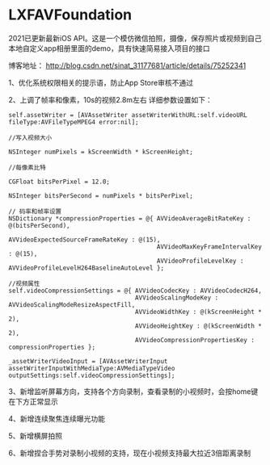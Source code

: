 # LXFAVFoundation
2021已更新最新iOS API。这是一个模仿微信拍照，摄像，保存照片或视频到自己本地自定义app相册里面的demo，具有快速简易接入项目的接口

博客地址：
http://blog.csdn.net/sinat_31177681/article/details/75252341


1、优化系统权限相关的提示语，防止App Store审核不通过



2、上调了帧率和像素，10s的视频2.8m左右
详细参数设置如下：
    
    self.assetWriter = [AVAssetWriter assetWriterWithURL:self.videoURL fileType:AVFileTypeMPEG4 error:nil];
    
    //写入视频大小
    
    NSInteger numPixels = kScreenWidth * kScreenHeight;
    
    //每像素比特
    
    CGFloat bitsPerPixel = 12.0;
    
    NSInteger bitsPerSecond = numPixels * bitsPerPixel;
    
    // 码率和帧率设置
    NSDictionary *compressionProperties = @{ AVVideoAverageBitRateKey : @(bitsPerSecond),
                                             AVVideoExpectedSourceFrameRateKey : @(15),
                                             AVVideoMaxKeyFrameIntervalKey : @(15),
                                             AVVideoProfileLevelKey : AVVideoProfileLevelH264BaselineAutoLevel };
    
    //视频属性
    self.videoCompressionSettings = @{ AVVideoCodecKey : AVVideoCodecH264,
                                       AVVideoScalingModeKey : AVVideoScalingModeResizeAspectFill,
                                       AVVideoWidthKey : @(kScreenHeight * 2),
                                       AVVideoHeightKey : @(kScreenWidth * 2),
                                       AVVideoCompressionPropertiesKey : compressionProperties };
    
    _assetWriterVideoInput = [AVAssetWriterInput assetWriterInputWithMediaType:AVMediaTypeVideo outputSettings:self.videoCompressionSettings];



3、新增监听屏幕方向，支持各个方向录制，查看录制的小视频时，会按home键在下方正常显示



4、新增连续聚焦连续曝光功能



5、新增横屏拍照



6、新增捏合手势对录制小视频的支持，现在小视频支持最大拉近3倍距离录制


